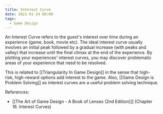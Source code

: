 ```yaml
---
title: Interest Curve
date: 2021-01-24 00:00
tags:
  - Game Design
---
```


An Interest Curve refers to the guest's interest over time during an experience (game, book, movie etc). The ideal interest curve usually involves an initial peak followed by a gradual increase (with peaks and valley) that increase until the final climax at the end of the experience. By plotting your experiences' interest curves, you may discover problematic areas of your experience that need to be resolved.

This is related to [[Triangularity In Game Design]] in the sense that high-risk, high-reward options add interest to the game. Also, [[Game Design is Problem Solving]] as interest curves are a useful problem solving technique.

References:

* [[The Art of Game Design - A Book of Lenses (2nd Edition)]] (Chapter 16. Interest Curves)